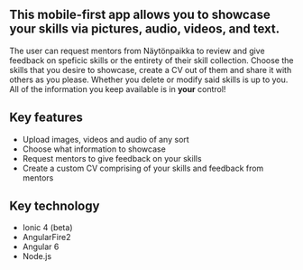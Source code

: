 
## This mobile-first app allows you to showcase your skills via pictures, audio, videos, and text. 

The user can request mentors from Näytönpaikka to review and give feedback on speficic skills or the entirety of their skill collection. Choose the skills that you desire to showcase, create a CV out of them and share it with others as you please. Whether you delete or modify said skills is up to you. All of the information you keep available is in **your** control!

## Key features

* Upload images, videos and audio of any sort
* Choose what information to showcase
* Request mentors to give feedback on your skills
* Create a custom CV comprising of your skills and feedback from mentors

## Key technology

* Ionic 4 (beta)
* AngularFire2
* Angular 6
* Node.js
